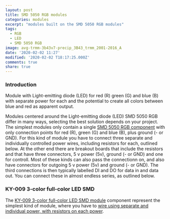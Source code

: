 ```yaml
---
layout: post
title: SMD 5050 RGB modules
categories: modules
excerpt: "modules built on the SMD 5050 RGB modules"
tags:
  - RGB
  - LED
  - SMD 5050 RGB
image: avg-trmm-3b43v7-precip_3B43_trmm_2001-2016_A
date: '2020-02-02 11:27'
modified: '2020-02-02 T18:17:25.000Z'
comments: true
share: true
---
```

<script src="https://karttur.github.io/common/assets/js/karttur/togglediv.js"></script>

### Introduction

Module with Light-emitting diode (LED) for red (R) green (G) and blue (B) with separate power for each and the potential to create all colors between blue and red as apparent output.

Modules centered around the Light-emitting diode (LED) SMD 5050 RGB differ in many ways, selecting the best solution depends on your project. The simplest modules only contain a single [SMD 5050 RGB component](../../components/component-SMD-5050-RGB) with only connection points for red (R), green (G) and blue (B), plus ground (- or GND). For this kind of module you have to connect three separate and individually controlled power wires, including resistors for each, outlined below. At the other end there are breakout boards that include the resistors and that have three connectors, 5 v power (5v), ground (- or GND) and one for controll. Most of these kinds can also pass the connectionn on, and also have connectors for outgoing 5 v power (5v) and ground (- or GND). The third connections is then typically labelled DI and DO for data in and data out. You can connect these in almost endless series, as outlined below.

### KY-009 3-color full-color LED SMD

The [KY-009 3-color full-color LED SMD module](https://tkkrlab.nl/wiki/Arduino_KY-009_3-color_full-color_LED_SMD_modules) component represent the simplest kind of module, where you have to [wire using separate and individual power, with resistors on each power](../../projects/project-rgb-led/).
